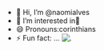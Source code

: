 - 👋 Hi, I’m @naomialves
- 👀 I’m interested in🎨
- 😄 Pronouns:corinthians 
- ⚡ Fun fact: ...
  ![.](https://media1.tenor.com/m/7l4PXSCFjjQAAAAd/huh-cat.gif)
<!---
naomialves/naomialves is a ✨ special ✨ repository because its `README.md` (this file) appears on your GitHub profile.
You can click the Preview link to take a look at your changes.
--->
